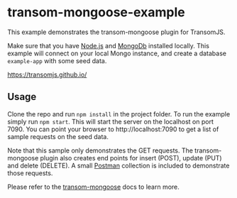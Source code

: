 # transom-mongoose-example
This example demonstrates the transom-mongoose plugin for TransomJS.

Make sure that you have [Node.js](https://nodejs.org/en/download/) and [MongoDb](https://www.mongodb.com/download-center#community) installed locally. This example will connect on your local Mongo instance, and create a database `example-app` with some seed data.

https://transomjs.github.io/
## Usage
Clone the repo and run `npm install` in the project folder.
To run the example simply run `npm start`. This will start the server on the localhost on port 7090. You can point your browser to http://localhost:7090 to get a list of sample requests on the seed data. 

Note that this sample only demonstrates the GET requests. The transom-mongoose plugin also creates end points for insert (POST), update (PUT) and delete (DELETE). A small [Postman](https://www.getpostman.com/postman) collection is included to demonstrate those requests.

Please refer to the [transom-mongoose](https://transomjs.github.io/docs/transom-mongoose/) docs to learn more.

